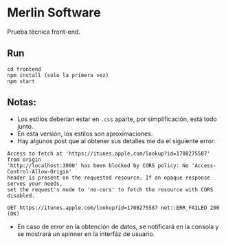 # Merlin Software
Prueba técnica front-end.

## Run

```
cd frontend
npm install (solo la primera vez)
npm start
```

## Notas:

- Los estilos deberían estar en ```.css``` aparte, por simplificación, está todo junto.
- En esta versión, los estilos son aproximaciones.
- Hay algunos post que al obtener sus detalles me da el siguiente error:
```
Access to fetch at 'https://itunes.apple.com/lookup?id=1708275587' from origin
'http://localhost:3000' has been blocked by CORS policy: No 'Access-Control-Allow-Origin'
header is present on the requested resource. If an opaque response serves your needs,
set the request's mode to 'no-cors' to fetch the resource with CORS disabled.
```

```
GET https://itunes.apple.com/lookup?id=1708275587 net::ERR_FAILED 200 (OK)
```
- En caso de error en la obtención de datos, se notificará en la consola y se mostrará
un spinner en la interfáz de usuario.
